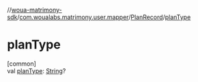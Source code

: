 //[woua-matrimony-sdk](../../../index.md)/[com.woualabs.matrimony.user.mapper](../index.md)/[PlanRecord](index.md)/[planType](plan-type.md)

# planType

[common]\
val [planType](plan-type.md): [String](https://kotlinlang.org/api/latest/jvm/stdlib/kotlin/-string/index.html)?
